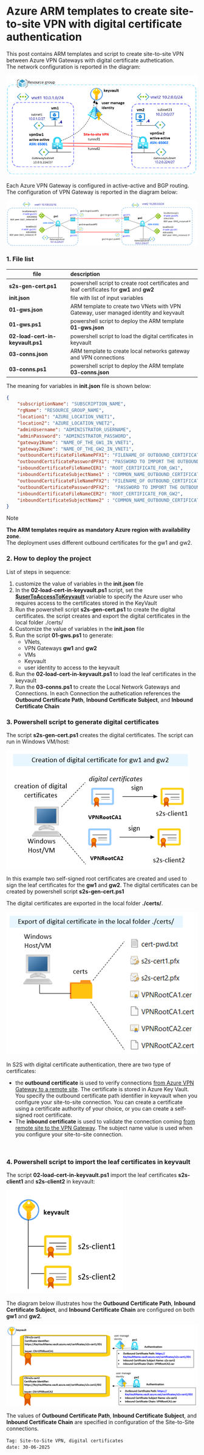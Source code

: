 <properties
pageTitle= 'Azure ARM templates to create site-to-site VPN with digital certificate authentication'
description= "Azure ARM templates to create site-to-site VPN with digital certificate authentication"
documentationcenter= "https://github.com/fabferri"
services="VPN Gateway"
authors="fabferri"
editor="fabferri"/>

<tags
   ms.service="configuration-Example-Azure"
   ms.devlang="ARM template"
   ms.topic="article"
   ms.tgt_pltfrm="Azure"
   ms.workload="VPN Gateway"
   ms.date="30/06/2025"
   ms.author="fabferri" />

# Azure ARM templates to create site-to-site VPN with digital certificate authentication
This post contains ARM templates and script to create site-to-site VPN between Azure VPN Gateways with digital certificate authetication. <br>
The network configuration is reported in the diagram:

[![1]][1]


Each Azure VPN Gateway is configured in active-active and BGP routing.
The configuration of VPN Gateway is reported in the diagram below:

[![2]][2]

### <a name="file list"></a>1. File list

| file              | description                                                                  |       
| ----------------- |:---------------------------------------------------------------------------- |
| **s2s-gen-cert.ps1**| powershell script to create root certificates and leaf certificates for **gw1** and **gw2** |
| **init.json**     | file with list of input variables                                            |
| **01-gws.json**   | ARM template to create two VNets with VPN Gateway, user managed identity and keyvault |
| **01-gws.ps1**    | powershell script to deploy the ARM template **01-gws.json**                 |
| **02-load-cert-in-keyvault.ps1** | powershell script to load the digital certificates in keyvault|
| **03-conns.json** | ARM template to create local networks gateway and VPN connections            |
| **03-conns.ps1**  | powershell script to deploy the ARM template **03-conns.json**               |




The meaning for variables in **init.json** file is shown below:
```json
{
    "subscriptionName": "SUBSCRIPTION_NAME",
    "rgName": "RESOURCE_GROUP_NAME",
    "location1": "AZURE_LOCATION_VNET1",
    "location2": "AZURE_LOCATION_VNET2",
    "adminUsername": "ADMINISTRATOR_USERNAME",
    "adminPassword": "ADMINISTRATOR_PASSWORD",
    "gateway1Name": "NAME_OF_THE_GW1_IN_VNET1",
    "gateway2Name": "NAME_OF_THE_GW2_IN_VNET1",
    "outboundCertificateFileNamePFX1": "FILENAME_OF OUTBOUND_CERTIFICATE_FOR_GW1",
    "outboundCertificatePasswordPFX1": "PASSWORD TO IMPORT THE OUTBOUND_CERTIFICATES_FOR_GW1",
    "inboundCertificateFileNameCER1": "ROOT_CERTIFICATE_FOR_GW1",
    "inboundCertificateSubjectName1" : "COMMON_NAME_OUTBOUND_CERTIFICATE_GW1",
    "outboundCertificateFileNamePFX2": "FILENAME_OF OUTBOUND_CERTIFICATE_FOR_GW2",
    "outboundCertificatePasswordPFX2":  "PASSWORD TO IMPORT THE OUTBOUND_CERTIFICATES_FOR_GW2",
    "inboundCertificateFileNameCER2": "ROOT_CERTIFICATE_FOR_GW2",
    "inboundCertificateSubjectName2" : "COMMON_NAME_OUTBOUND_CERTIFICATE_GW2"
}
```

> [!NOTE]
> 
> **The ARM templates require as mandatory Azure region with availability zone**. <br>
> The deployment uses different outbound certificates for the gw1 and gw2. <br>
>

### <a name="how to run"></a>2. How to deploy the project
List of steps in sequence:

1. customize the value of variables in the **init.json** file
1. In the **02-load-cert-in-keyvault.ps1** script, set the <ins>**$userToAccessToKeyvault**</ins> variable to specify the Azure user who requires access to the certificates stored in the KeyVault
1. Run the powershell script **s2s-gen-cert.ps1** to create the digital certificates. the script creates and export the digital certificates in the local folder ./certs/
1. Customize the value of variables in the **init.json** file
1. Run the script **01-gws.ps1** to generate: 
   - VNets, 
   - VPN Gateways **gw1** and **gw2** 
   - VMs
   - Keyvault
   - user identity to access to the keyvault
1. Run the **02-load-cert-in-keyvault.ps1** to load the leaf certificates in the keyvault
1. Run the **03-conns.ps1** to create the Local Network Gateways and Connections. In each Connection the authetication references the **Outbound Certificate Path**, **Inbound Certificate Subject**, and **Inbound Certificate Chain** 



### <a name="generate digital certificates"></a>3. Powershell script to generate digital certificates 

The script **s2s-gen-cert.ps1** creates the digital certificates. The script can run in Windows VM/host: 


[![3]][3]

In this example two self-signed root certificates  are created and used to sign the leaf certificates for the **gw1** and **gw2**. The digital certificates can be created by powershell script **s2s-gen-cert.ps1**

The digital certificates are exported in the local folder **./certs/**.

[![4]][4]

In S2S with digital certificate authentication, there are two type of certificates:
- the **outbound certificate** is used to verify connections  <ins>from Azure VPN Gateway to a remote site</ins>.
The certificate is stored in Azure Key Vault. You specify the outbound certificate path identifier in keyvault when you configure your site-to-site connection. You can create a certificate using a certificate authority of your choice, or you can create a self-signed root certificate.
- The **inbound certificate** is used to validate the connection coming <ins>from remote site to the VPN Gateway</ins>. 
The subject name value is used when you configure your site-to-site connection.


<br>

### <a name="import digital certificates in keyvault"></a>4. Powershell script to import the leaf certificates in keyvault 

The script **02-load-cert-in-keyvault.ps1** import the leaf certificates **s2s-client1** and **s2s-client2** in keyvault:

[![5]][5]

The diagram below illustrates how the **Outbound Certificate Path**, **Inbound Certificate Subject**, and **Inbound Certificate Chain** are configured on both **gw1** and **gw2**.

[![6]][6]

The values of **Outbound Certificate Path**, **Inbound Certificate Subject**, and **Inbound Certificate Chain** are specified in configuration of the Site-to-Site connections.


`Tag: Site-to-Site VPN, digital certificates` <br>
`date: 30-06-2025`

<!--Image References-->

[1]: ./media/network-diagram.png "network diagram"
[2]: ./media/network-details.png "VPN Local Network Gateway and Connections"
[3]: ./media/creation-certificates.png "generate root certificatesa and leaf certificates for the gw1 and gw2"
[4]: ./media/export-certificates.png "export of root certificatesa and leaf certificates for the gw1 and gw2 in local folder ./certs/"
[5]: ./media/store-certificates-in-keyvault.png "digital certificates for gw1 and gw2 stored in keyvault"
[6]: ./media/inbound-and-oubound-certificates.png "Outbound Certificate Path, Inbound Certificate Subject, and Inbound Certificate Chain** for gw1 and gw2"

<!--Link References-->
